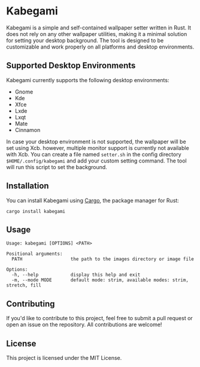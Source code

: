 
# Kabegami

Kabegami is a simple and self-contained wallpaper setter written in Rust. It does not rely on any other wallpaper utilities, making it a minimal solution for setting your desktop background. The tool is designed to be customizable and work properly on all platforms and desktop environments.

## Supported Desktop Environments

Kabegami currently supports the following desktop environments:

-   Gnome
-   Kde
-   Xfce
-   Lxde
-   Lxqt
-   Mate
-   Cinnamon

In case your desktop environment is not supported, the wallpaper will be set using Xcb. however, multiple monitor support is currently not available with Xcb.
You can create a file named `setter.sh` in the config directory `$HOME/.config/kabegami` and add your custom setting command. The tool will run this script to set the background.

## Installation

You can install Kabegami using [Cargo](https://doc.rust-lang.org/cargo/getting-started/installation.html), the package manager for Rust:
```
cargo install kabegami
```

## Usage

```
Usage: kabegami [OPTIONS] <PATH>

Positional arguments:
  PATH                  the path to the images directory or image file

Options:
  -h, --help            display this help and exit
  -m, --mode MODE       default mode: strim, available modes: strim, stretch, fill

```

## Contributing

If you'd like to contribute to this project, feel free to submit a pull request or open an issue on the repository. All contributions are welcome!

## License

This project is licensed under the MIT License.

